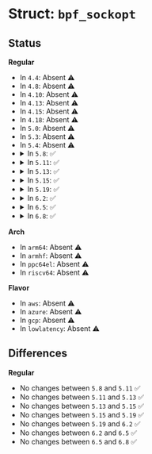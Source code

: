 # Struct: <code>bpf_sockopt</code>

## Status
<b>Regular</b>
<ul>
<li>
In <code>4.4</code>: Absent ⚠️
</li>
<li>
In <code>4.8</code>: Absent ⚠️
</li>
<li>
In <code>4.10</code>: Absent ⚠️
</li>
<li>
In <code>4.13</code>: Absent ⚠️
</li>
<li>
In <code>4.15</code>: Absent ⚠️
</li>
<li>
In <code>4.18</code>: Absent ⚠️
</li>
<li>
In <code>5.0</code>: Absent ⚠️
</li>
<li>
In <code>5.3</code>: Absent ⚠️
</li>
<li>
In <code>5.4</code>: Absent ⚠️
</li>
<li>
<details>
<summary>In <code>5.8</code>: ✅</summary>

```c
struct bpf_sockopt {
    struct bpf_sock *sk;
    void *optval;
    void *optval_end;
    __s32 level;
    __s32 optname;
    __s32 optlen;
    __s32 retval;
};
```
</details>
</li>
<li>
<details>
<summary>In <code>5.11</code>: ✅</summary>

```c
struct bpf_sockopt {
    struct bpf_sock *sk;
    void *optval;
    void *optval_end;
    __s32 level;
    __s32 optname;
    __s32 optlen;
    __s32 retval;
};
```
</details>
</li>
<li>
<details>
<summary>In <code>5.13</code>: ✅</summary>

```c
struct bpf_sockopt {
    struct bpf_sock *sk;
    void *optval;
    void *optval_end;
    __s32 level;
    __s32 optname;
    __s32 optlen;
    __s32 retval;
};
```
</details>
</li>
<li>
<details>
<summary>In <code>5.15</code>: ✅</summary>

```c
struct bpf_sockopt {
    struct bpf_sock *sk;
    void *optval;
    void *optval_end;
    __s32 level;
    __s32 optname;
    __s32 optlen;
    __s32 retval;
};
```
</details>
</li>
<li>
<details>
<summary>In <code>5.19</code>: ✅</summary>

```c
struct bpf_sockopt {
    struct bpf_sock *sk;
    void *optval;
    void *optval_end;
    __s32 level;
    __s32 optname;
    __s32 optlen;
    __s32 retval;
};
```
</details>
</li>
<li>
<details>
<summary>In <code>6.2</code>: ✅</summary>

```c
struct bpf_sockopt {
    struct bpf_sock *sk;
    void *optval;
    void *optval_end;
    __s32 level;
    __s32 optname;
    __s32 optlen;
    __s32 retval;
};
```
</details>
</li>
<li>
<details>
<summary>In <code>6.5</code>: ✅</summary>

```c
struct bpf_sockopt {
    struct bpf_sock *sk;
    void *optval;
    void *optval_end;
    __s32 level;
    __s32 optname;
    __s32 optlen;
    __s32 retval;
};
```
</details>
</li>
<li>
<details>
<summary>In <code>6.8</code>: ✅</summary>

```c
struct bpf_sockopt {
    struct bpf_sock *sk;
    void *optval;
    void *optval_end;
    __s32 level;
    __s32 optname;
    __s32 optlen;
    __s32 retval;
};
```
</details>
</li>
</ul>
<b>Arch</b>
<ul>
<li>
In <code>arm64</code>: Absent ⚠️
</li>
<li>
In <code>armhf</code>: Absent ⚠️
</li>
<li>
In <code>ppc64el</code>: Absent ⚠️
</li>
<li>
In <code>riscv64</code>: Absent ⚠️
</li>
</ul>
<b>Flavor</b>
<ul>
<li>
In <code>aws</code>: Absent ⚠️
</li>
<li>
In <code>azure</code>: Absent ⚠️
</li>
<li>
In <code>gcp</code>: Absent ⚠️
</li>
<li>
In <code>lowlatency</code>: Absent ⚠️
</li>
</ul>

## Differences
<b>Regular</b>
<ul>
<li>
No changes between <code>5.8</code> and <code>5.11</code> ✅
</li>
<li>
No changes between <code>5.11</code> and <code>5.13</code> ✅
</li>
<li>
No changes between <code>5.13</code> and <code>5.15</code> ✅
</li>
<li>
No changes between <code>5.15</code> and <code>5.19</code> ✅
</li>
<li>
No changes between <code>5.19</code> and <code>6.2</code> ✅
</li>
<li>
No changes between <code>6.2</code> and <code>6.5</code> ✅
</li>
<li>
No changes between <code>6.5</code> and <code>6.8</code> ✅
</li>
</ul>
